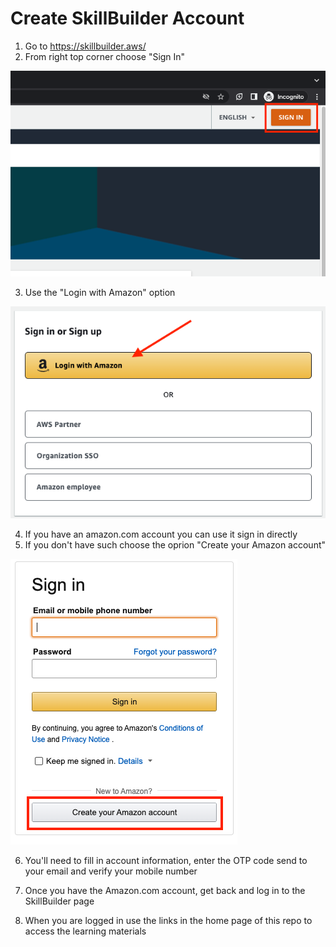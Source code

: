 # Create SkillBuilder Account 

1. Go to https://skillbuilder.aws/
2. From right top corner choose "Sign In"

![](./screenshots/sign-in.png)

3. Use the "Login with Amazon" option

![](./screenshots/signin-options.png)

4. If you have an amazon.com account you can use it sign in directly
5. If you don't have such choose the oprion "Create your Amazon account"

![](./screenshots/create-amazon-account.png)

6. You'll need to fill in account information, enter the OTP code send to your email and verify your mobile number

7. Once you have the Amazon.com account, get back and log in to the SkillBuilder page

8. When you are logged in use the links in the home page of this repo to access the learning materials